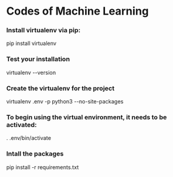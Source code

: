 # Codes of Machine Learning

### Install virtualenv via pip:
pip install virtualenv

### Test your installation
virtualenv --version


### Create the virtualenv for the project
virtualenv .env -p python3 --no-site-packages

### To begin using the virtual environment, it needs to be activated:
. .env/bin/activate

### Intall the packages
pip install -r requirements.txt
